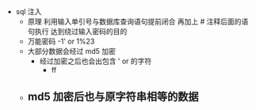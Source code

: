 - sql 注入
  - 原理 利用输入单引号与数据库查询语句提前闭合 再加上 # 注释后面的语句执行 达到绕过输入密码的目的
  - 万能密码 -1' or 1%23
  - 大部分数据会经过 md5 加密
    - 经过加密之后也会出包含 ' or 的字符
      - ff
  - md5 加密后也与原字符串相等的数据
    - 
